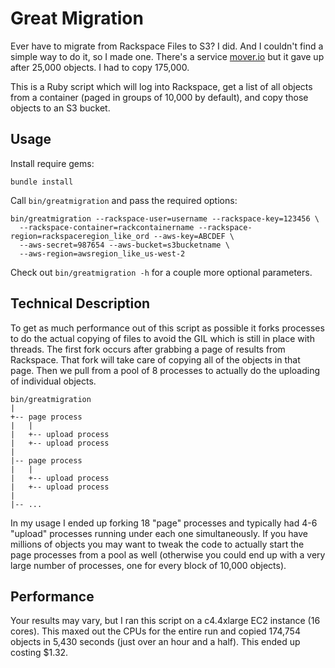 # Great Migration

Ever have to migrate from Rackspace Files to S3? I did. And I couldn't find a simple way to do it, so I made one. There's a service [mover.io](https://mover.io/) but it gave up after 25,000 objects. I had to copy 175,000.

This is a Ruby script which will log into Rackspace, get a list of all objects from a container (paged in groups of 10,000 by default), and copy those objects to an S3 bucket.

## Usage

Install require gems:

    bundle install

Call `bin/greatmigration` and pass the required options:

    bin/greatmigration --rackspace-user=username --rackspace-key=123456 \
      --rackspace-container=rackcontainername --rackspace-region=rackspaceregion_like_ord --aws-key=ABCDEF \
      --aws-secret=987654 --aws-bucket=s3bucketname \
      --aws-region=awsregion_like_us-west-2

Check out `bin/greatmigration -h` for a couple more optional parameters.

## Technical Description

To get as much performance out of this script as possible it forks processes to do the actual copying of files to avoid the GIL which is still in place with threads. The first fork occurs after grabbing a page of results from Rackspace. That fork will take care of copying all of the objects in that page. Then we pull from a pool of 8 processes to actually do the uploading of individual objects.

    bin/greatmigration
    |
    +-- page process
    |   |
    |   +-- upload process
    |   +-- upload process
    |
    |-- page process
    |   |
    |   +-- upload process
    |   +-- upload process
    |
    |-- ...
    
In my usage I ended up forking 18 "page" processes and typically had 4-6 "upload" processes running under each one simultaneously. If you have millions of objects you may want to tweak the code to actually start the page processes from a pool as well (otherwise you could end up with a very large number of processes, one for every block of 10,000 objects).

## Performance

Your results may vary, but I ran this script on a c4.4xlarge EC2 instance (16 cores). This maxed out the CPUs for the entire run and copied 174,754 objects in 5,430 seconds (just over an hour and a half). This ended up costing $1.32.
